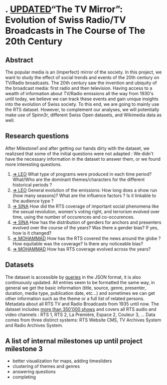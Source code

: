 # . [UPDATED](%20)“The TV Mirror”: Evolution of Swiss Radio/TV Broadcasts in The Course of The 20th Century

## Abstract
The popular media is an (imperfect) mirror of the society. In this project, we want to study the effect of social trends and events of the 20th century on TV/Radio broadcasts. The 20th century saw the invention and ubiquity of the broadcast media: first radio and then television. Having access to a wealth of information about TV/Radio emissions all the way from 1930's until today, we believe we can track these events and gain unique insights into the evolution of Swiss society. To this end, we are going to mainly use the RTS dataset. However, to complement our analyses, we will potentially make use of Spinn3r, different Swiss Open datasets, and Wikimedia data as well.

## Research questions
After Milestone1 and after getting our hands dirty with the dataset, we realizsed that some of the initial questions were not adapted : We didn't have the necessary information in the dataset to answer them, or we found more interesting questions.

1. [=\> LEO](#) What type of programs were produced in each time period? What/Who are the dominant themes/characters for the different historical periods ?
2. [=\> LEO](#) General evolution of the emissions: How long does a show run (how many seasons)? What are the influence factors ? Is it linkable to the audience type ? 
3. [=\> SINA](#) How did the RTS coverage of important social phenomena like the sexual revolution, women's voting right, and terrorism evolved over time, using the number of occurences and co-occurences.
4. [=\> SINA](#) How has the distribution of genders for anchors and presenters evolved over the course of the years? Was there a gender bias? If yes, how is it changed?
5. [=\> MOHAMMAD](#) How has the RTS covered the news around the globe ? How equitable was the coverage? Is there any noticeable bias?
6. [=\> MOHAMMAD](%20) How has RTS coverage evolved across the years?

## Datasets
The dataset is accessible by [queries](https://api.srgssr.ch/rts-archives-public-api/apis/get/archives) in the JSON format, it is also continuously updated. All entries seem to be formatted the same way, in general we get the basic information (title, source, genre, presenter, duration, media type, publication date, etc...) and sometimes we can get other information such as the theme or a full list of related persons. Metadata about all RTS TV and Radio Broadcasts from 1935 until now. The dataset includes [more than 350'000 shows](https://opendata.swiss/en/dataset/rts-tv-and-radio-broadcasts) and covers all RTS audio and video channels : RTS 1, RTS 2, La Première, Espace 2, Couleur 3, … Data comes from three distinct systems: RTS Website CMS, TV Archives System and Radio Archives System.

## A list of internal milestones up until project milestone 3
- better visualization for maps, adding timesliders 
- clustering of themes and genres 
- answering questions
- completing 